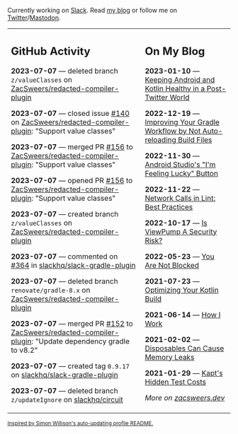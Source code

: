 Currently working on [Slack](https://slack.com/). Read [my blog](https://zacsweers.dev/) or follow me on [Twitter](https://twitter.com/ZacSweers)/[Mastodon](https://hachyderm.io/@ZacSweers).

<table><tr><td valign="top" width="60%">

## GitHub Activity
<!-- githubActivity starts -->
**2023-07-07** — deleted branch `z/valueClasses` on [ZacSweers/redacted-compiler-plugin](https://github.com/ZacSweers/redacted-compiler-plugin)

**2023-07-07** — closed issue [#140](https://github.com/ZacSweers/redacted-compiler-plugin/issues/140) on [ZacSweers/redacted-compiler-plugin](https://github.com/ZacSweers/redacted-compiler-plugin): "Support value classes"

**2023-07-07** — merged PR [#156](https://github.com/ZacSweers/redacted-compiler-plugin/pull/156) to [ZacSweers/redacted-compiler-plugin](https://github.com/ZacSweers/redacted-compiler-plugin): "Support value classes"

**2023-07-07** — opened PR [#156](https://github.com/ZacSweers/redacted-compiler-plugin/pull/156) to [ZacSweers/redacted-compiler-plugin](https://github.com/ZacSweers/redacted-compiler-plugin): "Support value classes"

**2023-07-07** — created branch `z/valueClasses` on [ZacSweers/redacted-compiler-plugin](https://github.com/ZacSweers/redacted-compiler-plugin)

**2023-07-07** — commented on [#364](https://github.com/slackhq/slack-gradle-plugin/pull/364#issuecomment-1626164994) in [slackhq/slack-gradle-plugin](https://github.com/slackhq/slack-gradle-plugin)

**2023-07-07** — deleted branch `renovate/gradle-8.x` on [ZacSweers/redacted-compiler-plugin](https://github.com/ZacSweers/redacted-compiler-plugin)

**2023-07-07** — merged PR [#152](https://github.com/ZacSweers/redacted-compiler-plugin/pull/152) to [ZacSweers/redacted-compiler-plugin](https://github.com/ZacSweers/redacted-compiler-plugin): "Update dependency gradle to v8.2"

**2023-07-07** — created tag `0.9.17` on [slackhq/slack-gradle-plugin](https://github.com/slackhq/slack-gradle-plugin)

**2023-07-07** — deleted branch `z/updateIgnore` on [slackhq/circuit](https://github.com/slackhq/circuit)
<!-- githubActivity ends -->
</td><td valign="top" width="40%">

## On My Blog
<!-- blog starts -->
**2023-01-10** — [Keeping Android and Kotlin Healthy in a Post-Twitter World](https://www.zacsweers.dev/keeping-android-healthy/)

**2022-12-19** — [Improving Your Gradle Workflow by Not Auto-reloading Build Files](https://www.zacsweers.dev/improving-your-workflow-by-not-auto-reloading-build-files/)

**2022-11-30** — [Android Studio's "I'm Feeling Lucky" Button](https://www.zacsweers.dev/android-studios-im-feeling-lucky-button/)

**2022-11-22** — [Network Calls in Lint: Best Practices](https://www.zacsweers.dev/network-calls-in-lint-best-practices/)

**2022-10-17** — [Is ViewPump A Security Risk?](https://www.zacsweers.dev/is-viewpump-a-security-risk/)

**2022-05-23** — [You Are Not Blocked](https://www.zacsweers.dev/you-are-not-blocked/)

**2021-07-23** — [Optimizing Your Kotlin Build](https://www.zacsweers.dev/optimizing-your-kotlin-build/)

**2021-06-14** — [How I Work](https://www.zacsweers.dev/how-i-work/)

**2021-02-02** — [Disposables Can Cause Memory Leaks](https://www.zacsweers.dev/disposables-can-cause-memory-leaks/)

**2021-01-29** — [Kapt's Hidden Test Costs](https://www.zacsweers.dev/kapts-hidden-test-costs/)
<!-- blog ends -->
_More on [zacsweers.dev](https://zacsweers.dev/)_
</td></tr></table>

<sub><a href="https://simonwillison.net/2020/Jul/10/self-updating-profile-readme/">Inspired by Simon Willison's auto-updating profile README.</a></sub>
